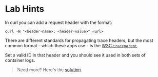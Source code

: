 # Lab Hints

In curl you can add a request header with the format:

```
curl -H "<header-name>: <header-value>" <url>
```

There are different standards for propagating trace headers, but the most common format - which these apps use - is the [W3C `traceparent`](https://www.w3.org/TR/trace-context-1/#traceparent-header).

Set a valid ID in that header and you should see it used in both sets of container logs.

> Need more? Here's the [solution](solution.md).